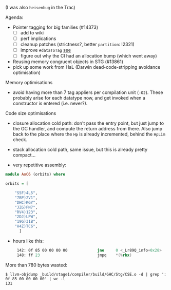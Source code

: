 (I was also `heisenbug` in the Trac)

Agenda:

- Pointer tagging for big families (#14373)
  - [ ] add to wiki
  - [ ] perf implications
  - [ ] cleanup patches (strictness?, better `partition`: !2321)
  - [ ] improve `#dataToTag` [see](https://gitlab.haskell.org/ghc/ghc/commit/ac977688523e5d77eb6f041f043552410b0c21da#note_241836)
  - [ ] figure out why the CI had an allocation bump (which went away)
- Reusing memory congruent objects in STG (#13861)
- pick up some work from HaL (Darwin dead-code-stripping avoidance optimisation)

Memory optimisations
- avoid having more than 7 tag appliers per compilation unit (`-O2`). These probably arise for each datatype now, and get invoked when a constructor is entered (i.e. never?).

Code size optimisations
- closure allocation cold path: don't pass the entry point, but just jump to the GC handler, and compute the return address from there. Also jump back to the place where the `Hp` is already incremented, behind the `HpLim` check.

- stack allocation cold path, same issue, but this is already pretty compact...

- very repetitive assembly:

``` haskell
module AoC6 (orbits) where

orbits = [

	"S5F)4L5",
	"7BP)2V1",
	"DHC)KGY",
	"JZG)PN7",
	"RV4)123",
	"2DJ)LPW",
	"19G)31B",
	"H4Z)TC6",
      ]
```

- hours like this:
``` asm
     142: 0f 85 00 00 00 00             jne     0 <_Lr89Q_info+0x28>
     148: ff 23                         jmpq    *(%rbx)
```
More than 780 bytes wasted:
```
$ llvm-objdump _build/stage1/compiler/build/GHC/Stg/CSE.o -d | grep ': 0f 85 00 00 00 00' | wc -l
131
```